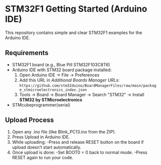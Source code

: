 
# STM32F1 Getting Started (Arduino IDE)

This repository contains simple and clear STM32F1 examples for the Arduino IDE.

## Requirements
- STM32F1 board (e.g., Blue Pill STM32F103C8T6)
- Arduino IDE with STM32 board package installed:
  1. Open Arduino IDE → File → Preferences
  2. Add this URL in *Additional Boards Manager URLs*:
     `https://github.com/stm32duino/BoardManagerFiles/raw/main/package_stmicroelectronics_index.json`
  3. Tools → Board → Board Manager → Search "STM32" → Install **STM32 by STMicroelectronics**
- STMcubeprogrammer(serial) 

 ## Upload Process
1. Open any .ino file (like Blink_PC13.ino from the ZIP).
2. Press Upload in Arduino IDE.
3. While uploading:
  -Press and release RESET button on the board if upload doesn’t start automatically.
4. Once upload is done:
  -Set BOOT0 = 0 back to normal mode.
  -Press RESET again to run your code.

